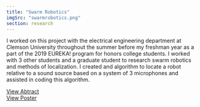 ```yaml
---
title: "Swarm Robotics"
imgSrc: "swarmrobotics.png"
section: research
---
```


I worked on this project with the electrical engineering department at Clemson University throughout the summer before my freshman year as a part of the 2019 EUREKA! program for honors college students. I worked with 3 other students and a graduate student to research swarm robotics and methods of localization. I created and algorithm to locate a robot relative to a sound source based on a system of 3 microphones and assisted in coding this algorithm.

<a href='https://drive.google.com/file/d/1xebl6xvzjkUi9VK3gahh235-F8g0ScMj/view?usp=sharing' target='_blank'>
View Abtract
</a>
<br/>
<a href='https://drive.google.com/file/d/1IwbALwDtBTLdPp7PZtsOeowWsEmYlHOA/view?usp=sharing' target='_blank'>
View Poster
</a>